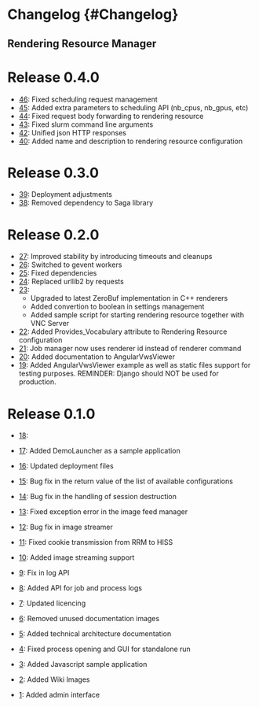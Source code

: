 Changelog {#Changelog}
============

## Rendering Resource Manager

# Release 0.4.0

* [46](https://github.com/BlueBrain/RenderingResourceManager/pull/46):
  Fixed scheduling request management
* [45](https://github.com/BlueBrain/RenderingResourceManager/pull/45):
  Added extra parameters to scheduling API (nb_cpus, nb_gpus, etc)
* [44](https://github.com/BlueBrain/RenderingResourceManager/pull/44):
  Fixed request body forwarding to rendering resource
* [43](https://github.com/BlueBrain/RenderingResourceManager/pull/43):
  Fixed slurm command line arguments 
* [42](https://github.com/BlueBrain/RenderingResourceManager/pull/42):
  Unified json HTTP responses 
* [40](https://github.com/BlueBrain/RenderingResourceManager/pull/40):
  Added name and description to rendering resource configuration

# Release 0.3.0

* [39](https://github.com/BlueBrain/RenderingResourceManager/pull/39):
  Deployment adjustments
* [38](https://github.com/BlueBrain/RenderingResourceManager/pull/38):
  Removed dependency to Saga library

# Release 0.2.0

* [27](https://github.com/BlueBrain/RenderingResourceManager/pull/27):
  Improved stability by introducing timeouts and cleanups
* [26](https://github.com/BlueBrain/RenderingResourceManager/pull/26):
  Switched to gevent workers
* [25](https://github.com/BlueBrain/RenderingResourceManager/pull/25):
  Fixed dependencies
* [24](https://github.com/BlueBrain/RenderingResourceManager/pull/24):
  Replaced urllib2 by requests
* [23](https://github.com/BlueBrain/RenderingResourceManager/pull/23):
  - Upgraded to latest ZeroBuf implementation in C++ renderers
  - Added convertion to boolean in settings management
  - Added sample script for starting rendering resource together with VNC Server
* [22](https://github.com/BlueBrain/RenderingResourceManager/pull/22):
  Added Provides_Vocabulary attribute to Rendering Resource configuration
* [21](https://github.com/BlueBrain/RenderingResourceManager/pull/21):
  Job manager now uses renderer id instead of renderer command
* [20](https://github.com/BlueBrain/RenderingResourceManager/pull/20):
  Added documentation to AngularVwsViewer
* [19](https://github.com/BlueBrain/RenderingResourceManager/pull/19):
  Added AngularVwsViewer example as well as static files support for testing purposes.
  REMINDER: Django should NOT be used for production.

# Release 0.1.0

* [18](https://github.com/BlueBrain/RenderingResourceManager/pull/18):

* [17](https://github.com/BlueBrain/RenderingResourceManager/pull/17):
  Added DemoLauncher as a sample application
* [16](https://github.com/BlueBrain/RenderingResourceManager/pull/16):
  Updated deployment files
* [15](https://github.com/BlueBrain/RenderingResourceManager/pull/15):
  Bug fix in the return value of the list of available configurations
* [14](https://github.com/BlueBrain/RenderingResourceManager/pull/14):
  Bug fix in the handling of session destruction
* [13](https://github.com/BlueBrain/RenderingResourceManager/pull/13):
  Fixed exception error in the image feed manager
* [12](https://github.com/BlueBrain/RenderingResourceManager/pull/12):
  Bug fix in image streamer
* [11](https://github.com/BlueBrain/RenderingResourceManager/pull/11):
  Fixed cookie transmission from RRM to HISS
* [10](https://github.com/BlueBrain/RenderingResourceManager/pull/10):
  Added image streaming support
* [9](https://github.com/BlueBrain/RenderingResourceManager/pull/9):
  Fix in log API
* [8](https://github.com/BlueBrain/RenderingResourceManager/pull/8):
  Added API for job and process logs
* [7](https://github.com/BlueBrain/RenderingResourceManager/pull/7):
  Updated licencing
* [6](https://github.com/BlueBrain/RenderingResourceManager/pull/6):
  Removed unused documentation images
* [5](https://github.com/BlueBrain/RenderingResourceManager/pull/5):
  Added technical architecture documentation
* [4](https://github.com/BlueBrain/RenderingResourceManager/pull/4):
  Fixed process opening and GUI for standalone run
* [3](https://github.com/BlueBrain/RenderingResourceManager/pull/3):
  Added Javascript sample application
* [2](https://github.com/BlueBrain/RenderingResourceManager/pull/2):
  Added Wiki Images
* [1](https://github.com/BlueBrain/RenderingResourceManager/pull/1):
  Added admin interface
